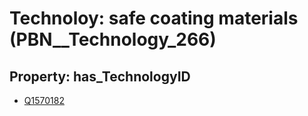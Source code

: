 # Technoloy: __safe coating materials__ (PBN__Technology_266)

## Property: has_TechnologyID

* [Q1570182](Q1570182)

